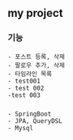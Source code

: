## my project
### 기능
```
- 포스트 등록, 삭제
- 팔로우 추가, 삭제
- 타임라인 목록
- test001
- test 002
-test 003
```

### 
```
- SpringBoot
- JPA, QueryDSL
- Mysql
```